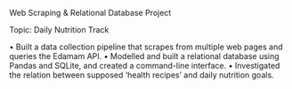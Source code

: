 Web Scraping & Relational Database Project

Topic: Daily Nutrition Track

•	Built a data collection pipeline that scrapes from multiple web pages and queries the Edamam API.
•	Modelled and built a relational database using Pandas and SQLite, and created a command-line interface.
•	Investigated the relation between supposed ‘health recipes’ and daily nutrition goals.


